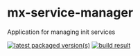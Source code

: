 # mx-service-manager
Application for managing init services

[![latest packaged version(s)](https://repology.org/badge/latest-versions/mx-service-manager.svg)](https://repology.org/project/mx-service-manager/versions)
[![build result](https://build.opensuse.org/projects/home:mx-packaging/packages/mx-service-manager/badge.svg?type=default)](https://software.opensuse.org//download.html?project=home%3Amx-packaging&package=mx-service-manager)
